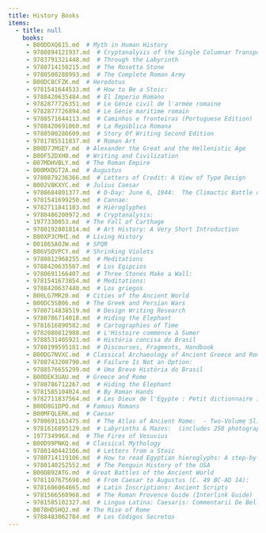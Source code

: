 ```yaml
---
title: History Books
items:
  - title: null
    books:
     - B00DDXQ61S.md  # Myth in Human History
     - 9780894121937.md  # Cryptanalysis of the Single Columnar Transposition Cipher
     - 9783791321448.md  # Through the Labyrinth
     - 9780714150215.md  # The Rosetta Stone
     - 9780500288993.md  # The Complete Roman Army
     - B00DC8CFZK.md  # Herodotus
     - 9781541644533.md  # How to Be a Stoic:
     - 9788420635484.md  # El Imperio Romano
     - 9782877726351.md  # Le Génie civil de l'armée romaine
     - 9782877726894.md  # Le Génie maritime romain
     - 9788571644113.md  # Caminhos e fronteiras (Portuguese Edition)
     - 9788420691060.md  # La República Romana
     - 9780500286609.md  # Story Of Writing Second Edition
     - 9781785511837.md  # Roman Art
     - B00D7JMGEY.md  # Alexander the Great and the Hellenistic Age
     - B00F52DXH0.md  # Writing and Civilization
     - B07MDHVBLY.md  # The Roman Empire
     - B00MXDGT2A.md  # Augustus
     - 9780879236366.md  # Letters of Credit: A View of Type Design
     - B002V8KXYC.md  # Julius Caesar
     - 9780684801377.md  # D-Day: June 6, 1944:  The Climactic Battle of World War II
     - 9781541699250.md  # Cannae:
     - 9782711841103.md  # Hiéroglyphes
     - 9780486200972.md  # Cryptanalysis:
     - 1977330053.md  # The Fall of Carthage
     - 9780192801814.md  # Art History: A Very Short Introduction
     - B00XP3CMHI.md  # Living History
     - B01865AOJW.md  # SPQR
     - B06VSQVPCY.md  # Shrinking Violets
     - 9780812968255.md  # Meditations
     - 9788420635507.md  # Los Egipcios
     - 9780691166407.md  # Three Stones Make a Wall:
     - 9781541673854.md  # Meditations:
     - 9788420637440.md  # Los griegos
     - B00LG7MR20.md  # Cities of the Ancient World
     - B00DC5SB06.md  # The Greek and Persian Wars
     - 9780714838519.md  # Design Writing Research
     - 9780786714018.md  # Hiding the Elephant
     - 9781616890582.md  # Cartographies of Time
     - 9782080812988.md  # L'Histoire commence à Sumer
     - 9788531405921.md  # História concisa do Brasil
     - 9780199595181.md  # Discourses, Fragments, Handbook
     - B00DG7NVXC.md  # Classical Archaeology of Ancient Greece and Rome
     - 9780743200790.md  # Failure Is Not an Option:
     - 9788576655299.md  # Uma Breve História do Brasil
     - B00DEK3UAU.md  # Greece and Rome
     - 9780786712267.md  # Hiding the Elephant
     - 9781585104024.md  # By Roman Hands
     - 9782711837564.md  # Les Dieux de l'Egypte : Petit dictionnaire illustré
     - B00D8G1DPO.md  # Famous Romans
     - B00MFQLERK.md  # Caesar
     - 9780691163475.md  # The Atlas of Ancient Rome:  - Two-Volume Slipcased Set
     - 9781616895129.md  # Labyrinths & Mazes:  (includes 250 photographs of ancient and modern labyrinths and mazes from around the world)
     - 197734996X.md  # The Fires of Vesuvius
     - B00D99PNKQ.md  # Classical Mythology
     - 9780140442106.md  # Letters from a Stoic
     - 9780714119106.md  # How to read Egyptian hieroglyphs: A step-by-step guide to teach yourself
     - 9780140252552.md  # The Penguin History of the USA
     - B00DB92ATG.md  # Great Battles of the Ancient World
     - 9781107675698.md  # From Caesar to Augustus (C. 49 BC-AD 14):
     - 9781606064665.md  # Latin Inscriptions: Ancient Scripts
     - 9781566568968.md  # The Roman Provence Guide (Interlink Guide)
     - 9781585102327.md  # Lingua Latina: Caesaris: Commentarii De Bello Gallico I (partial), IV, V (Latin Edition)
     - B078HDSHQJ.md  # The Rise of Rome
     - 9788483062784.md  # Los Códigos Secretos
---
```


